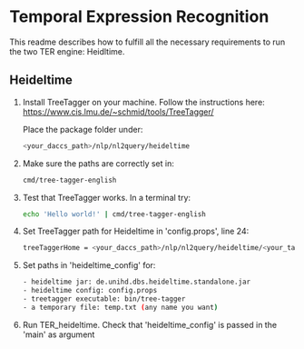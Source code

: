 # Temporal Expression Recognition
This readme describes how to fulfill all the necessary requirements
to run the two TER engine:  Heidltime.


## Heideltime

1. Install TreeTagger on your machine. Follow the instructions here:
   https://www.cis.lmu.de/~schmid/tools/TreeTagger/
   
   Place the package folder under:
   ```bash
   <your_daccs_path>/nlp/nl2query/heideltime
   ```
    
2. Make sure the paths are correctly set in:
   ```bash
   cmd/tree-tagger-english
   ```

3. Test that TreeTagger works. In a terminal try:
    ```bash
    echo 'Hello world!' | cmd/tree-tagger-english
    ```
   
4. Set TreeTagger path for Heideltime in 'config.props', line 24:
    ```bash
    treeTaggerHome = <your_daccs_path>/nlp/nl2query/heideltime/<your_tagger_package_name>
   ```
   
5. Set paths in 'heideltime_config' for:
   ```bash
   - heideltime jar: de.unihd.dbs.heideltime.standalone.jar
   - heideltime config: config.props
   - treetagger executable: bin/tree-tagger 
   - a temporary file: temp.txt (any name you want)
   ```
   
6. Run TER_heideltime. Check that 'heideltime_config'
   is passed in the 'main' as argument

   
